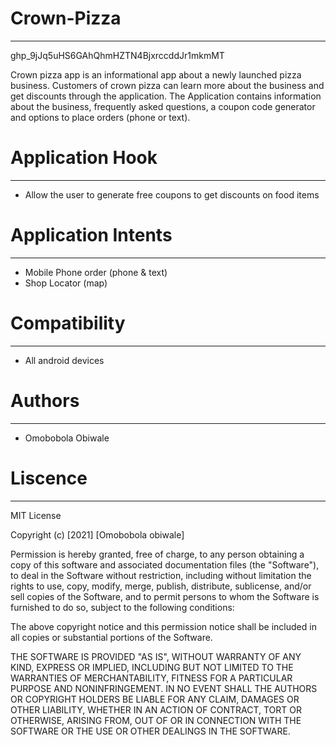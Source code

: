 # Crown-Pizza
---------------
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

 Crown pizza app is an informational app about a newly launched pizza business. Customers of crown pizza can learn more about the business and get discounts through the application. The Application contains information about the business, frequently asked questions, a coupon code generator and options to place orders (phone or text).

 
 # Application Hook
---------------------
-	Allow the user to generate free coupons to get discounts on food items


# Application Intents
---------------------
-	Mobile Phone order (phone & text)
-	Shop Locator (map)


# Compatibility
--------------
- All android devices

# Authors
----------
- Omobobola Obiwale


# Liscence
----------

MIT License

Copyright (c) [2021] [Omobobola obiwale]

Permission is hereby granted, free of charge, to any person obtaining a copy
of this software and associated documentation files (the "Software"), to deal
in the Software without restriction, including without limitation the rights
to use, copy, modify, merge, publish, distribute, sublicense, and/or sell
copies of the Software, and to permit persons to whom the Software is
furnished to do so, subject to the following conditions:

The above copyright notice and this permission notice shall be included in all
copies or substantial portions of the Software.

THE SOFTWARE IS PROVIDED "AS IS", WITHOUT WARRANTY OF ANY KIND, EXPRESS OR
IMPLIED, INCLUDING BUT NOT LIMITED TO THE WARRANTIES OF MERCHANTABILITY,
FITNESS FOR A PARTICULAR PURPOSE AND NONINFRINGEMENT. IN NO EVENT SHALL THE
AUTHORS OR COPYRIGHT HOLDERS BE LIABLE FOR ANY CLAIM, DAMAGES OR OTHER
LIABILITY, WHETHER IN AN ACTION OF CONTRACT, TORT OR OTHERWISE, ARISING FROM,
OUT OF OR IN CONNECTION WITH THE SOFTWARE OR THE USE OR OTHER DEALINGS IN THE
SOFTWARE.
